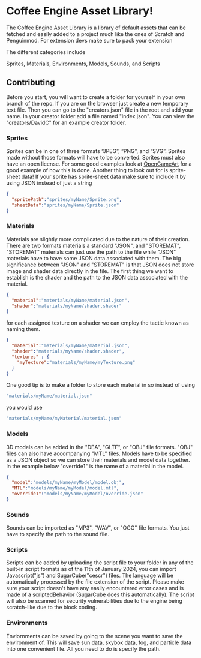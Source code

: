 # Coffee Engine Asset Library!
The Coffee Engine Asset Library is a library of default assets that can be fetched and easily added to a project much like the ones of Scratch and Penguinmod.
For extension devs make sure to pack your extension

The different categories include

Sprites,
Materials,
Environments,
Models,
Sounds,
and Scripts

## Contributing
Before you start, you will want to create a folder for yourself in your own branch of the repo. If you are on the browser just create a new temporary text file.
Then you can go to the "creators.json" file in the root and add your name. In your creator folder add a file named "index.json".
You can view the "creators/DavidC" for an example creator folder.
### Sprites
Sprites can be in one of three formats “JPEG”, “PNG”, and “SVG”. Sprites made without those formats will have to be converted. Sprites must also have an open license. For some good examples look at [OpenGameArt](https://opengameart.org/) for a good example of how this is done. Another thing to look out for is sprite-sheet data! If your sprite has sprite-sheet data make sure to include it by using JSON instead of just a string
```json
{
  "spritePath":"sprites/myName/Sprite.png",
  "sheetData":"sprites/myName/Sprite.json"
}
```

### Materials
Materials are slightly more complicated due to the nature of their creation. There are two formats materials a standard "JSON", and "STOREMAT",
"STOREMAT" materials can just use the path to the file while "JSON" materials have to have some JSON data associated with them. The big significance between "JSON" and "STOREMAT" is that JSON does not store image and shader data directly in the file. The first thing we want to establish is the shader and the path to the JSON data associated with the material.
```json
{
  "material":"materials/myName/material.json",
  "shader":"materials/myName/shader.shader"
}
```
for each assigned texture on a shader we can employ the tactic known as naming them.
```json
{
  "material":"materials/myName/material.json",
  "shader":"materials/myName/shader.shader",
  "textures" : {
    "myTexture":"materials/myName/myTexture.png"
  }
}
```
One good tip is to make a folder to store each material in so instead of using
```js
"materials/myName/material.json"
```
you would use
```js
"materials/myName/myMaterial/material.json"
```

### Models
3D models can be added in the "DEA", "GLTF", or "OBJ" file formats. "OBJ" files can also have accompanying "MTL" files.
Models have to be specified as a JSON object so we can store their materials and model data together.
In the example below "override1" is the name of a material in the model.
```json
{
  "model":"models/myName/myModel/model.obj",
  "MTL":"models/myName/myModel/model.mtl",
  "override1":"models/myName/myModel/override.json"
}
```

### Sounds
Sounds can be imported as "MP3", "WAV", or "OGG" file formats. You just have to specify the path to the sound file.

### Scripts
Scripts can be added by uploading the script file to your folder in any of the built-in script formats as of the 11th of January 2024, you can import Javascript("js") and SugarCube("cescr") files. The language will be automatically processed by the file extension of the script. Please make sure your script doesn't have any easily encountered error cases and is made of a scriptedBehavior (SugarCube does this automatically). The script will also be scanned for security vulnerabilities due to the engine being scratch-like due to the block coding.

### Environments
Enviornments can be saved by going to the scene you want to save the environment of. This will save sun data, skybox data, fog, and particle data into one convenient file. All you need to do is specify the path.
